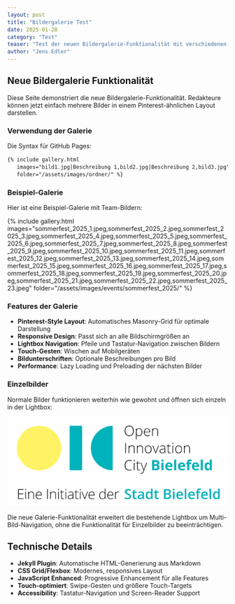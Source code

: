 ```yaml
---
layout: post
title: "Bildergalerie Test"
date: 2025-01-28
category: "Test"
teaser: "Test der neuen Bildergalerie-Funktionalität mit verschiedenen Bildformaten und Layouts."
author: "Jens Edler"
---
```


## Neue Bildergalerie Funktionalität

Diese Seite demonstriert die neue Bildergalerie-Funktionalität. Redakteure können jetzt einfach mehrere Bilder in einem Pinterest-ähnlichen Layout darstellen.

### Verwendung der Galerie

Die Syntax für GitHub Pages:

```markdown
{% include gallery.html 
   images="bild1.jpg|Beschreibung 1,bild2.jpg|Beschreibung 2,bild3.jpg" 
   folder="/assets/images/ordner/" %}
```

### Beispiel-Galerie

Hier ist eine Beispiel-Galerie mit Team-Bildern:

{% include gallery.html 
   images="sommerfest_2025_1.jpeg,sommerfest_2025_2.jpeg,sommerfest_2025_3.jpeg,sommerfest_2025_4.jpeg,sommerfest_2025_5.jpeg,sommerfest_2025_6.jpeg,sommerfest_2025_7.jpeg,sommerfest_2025_8.jpeg,sommerfest_2025_9.jpeg,sommerfest_2025_10.jpeg,sommerfest_2025_11.jpeg,sommerfest_2025_12.jpeg,sommerfest_2025_13.jpeg,sommerfest_2025_14.jpeg,sommerfest_2025_15.jpeg,sommerfest_2025_16.jpeg,sommerfest_2025_17.jpeg,sommerfest_2025_18.jpeg,sommerfest_2025_19.jpeg,sommerfest_2025_20.jpeg,sommerfest_2025_21.jpeg,sommerfest_2025_22.jpeg,sommerfest_2025_23.jpeg" folder="/assets/images/events/sommerfest_2025/" %}

### Features der Galerie

- **Pinterest-Style Layout**: Automatisches Masonry-Grid für optimale Darstellung
- **Responsive Design**: Passt sich an alle Bildschirmgrößen an
- **Lightbox Navigation**: Pfeile und Tastatur-Navigation zwischen Bildern  
- **Touch-Gesten**: Wischen auf Mobilgeräten
- **Bildunterschriften**: Optionale Beschreibungen pro Bild
- **Performance**: Lazy Loading und Preloading der nächsten Bilder

### Einzelbilder

Normale Bilder funktionieren weiterhin wie gewohnt und öffnen sich einzeln in der Lightbox:

![Logo](/assets/images/logo.svg)

Die neue Galerie-Funktionalität erweitert die bestehende Lightbox um Multi-Bild-Navigation, ohne die Funktionalität für Einzelbilder zu beeinträchtigen.

## Technische Details

- **Jekyll Plugin**: Automatische HTML-Generierung aus Markdown
- **CSS Grid/Flexbox**: Modernes, responsives Layout
- **JavaScript Enhanced**: Progressive Enhancement für alle Features
- **Touch-optimiert**: Swipe-Gesten und größere Touch-Targets
- **Accessibility**: Tastatur-Navigation und Screen-Reader Support
